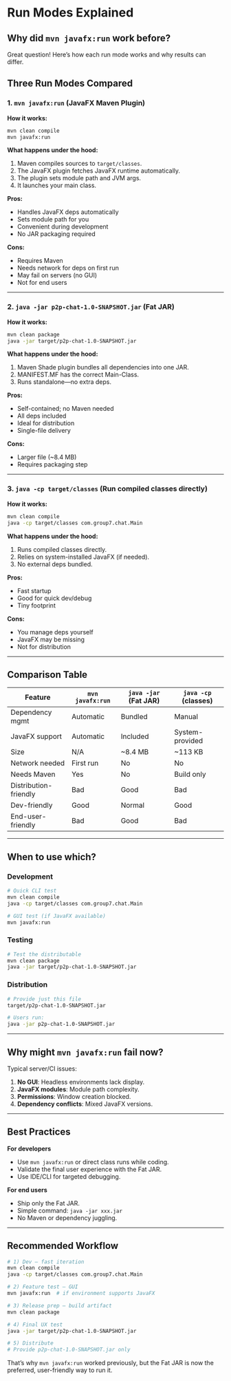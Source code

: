 # Run Modes Explained

##  Why did `mvn javafx:run` work before?

Great question! Here’s how each run mode works and why results can differ.

##  Three Run Modes Compared

### 1. `mvn javafx:run` (JavaFX Maven Plugin)

**How it works:**

```bash
mvn clean compile
mvn javafx:run
```

**What happens under the hood:**

1. Maven compiles sources to `target/classes`.
2. The JavaFX plugin fetches JavaFX runtime automatically.
3. The plugin sets module path and JVM args.
4. It launches your main class.

**Pros:**

*  Handles JavaFX deps automatically
*  Sets module path for you
*  Convenient during development
*  No JAR packaging required

**Cons:**

*  Requires Maven
*  Needs network for deps on first run
*  May fail on servers (no GUI)
*  Not for end users

---

### 2. `java -jar p2p-chat-1.0-SNAPSHOT.jar` (Fat JAR)

**How it works:**

```bash
mvn clean package
java -jar target/p2p-chat-1.0-SNAPSHOT.jar
```

**What happens under the hood:**

1. Maven Shade plugin bundles all dependencies into one JAR.
2. MANIFEST.MF has the correct Main-Class.
3. Runs standalone—no extra deps.

**Pros:**

*  Self-contained; no Maven needed
*  All deps included
*  Ideal for distribution
*  Single-file delivery

**Cons:**

*  Larger file (~8.4 MB)
*  Requires packaging step

---

### 3. `java -cp target/classes` (Run compiled classes directly)

**How it works:**

```bash
mvn clean compile
java -cp target/classes com.group7.chat.Main
```

**What happens under the hood:**

1. Runs compiled classes directly.
2. Relies on system-installed JavaFX (if needed).
3. No external deps bundled.

**Pros:**

*  Fast startup
*  Good for quick dev/debug
*  Tiny footprint

**Cons:**

*  You manage deps yourself
*  JavaFX may be missing
*  Not for distribution

---

##  Comparison Table

| Feature               | `mvn javafx:run` | `java -jar` (Fat JAR) | `java -cp` (classes) |
| --------------------- | ---------------- | --------------------- | -------------------- |
| Dependency mgmt       | Automatic        | Bundled               | Manual               |
| JavaFX support        | Automatic        | Included              | System-provided      |
| Size                  | N/A              | ~8.4 MB               | ~113 KB              |
| Network needed        | First run        | No                    | No                   |
| Needs Maven           | Yes              | No                    | Build only           |
| Distribution-friendly | Bad                | Good                     | Bad                    |
| Dev-friendly          | Good                | Normal                    | Good                    |
| End-user-friendly     | Bad                | Good                     | Bad                    |

---

##  When to use which?

### Development

```bash
# Quick CLI test
mvn clean compile
java -cp target/classes com.group7.chat.Main

# GUI test (if JavaFX available)
mvn javafx:run
```

### Testing

```bash
# Test the distributable
mvn clean package
java -jar target/p2p-chat-1.0-SNAPSHOT.jar
```

### Distribution

```bash
# Provide just this file
target/p2p-chat-1.0-SNAPSHOT.jar

# Users run:
java -jar p2p-chat-1.0-SNAPSHOT.jar
```

---

##  Why might `mvn javafx:run` fail now?

Typical server/CI issues:

1. **No GUI**: Headless environments lack display.
2. **JavaFX modules**: Module path complexity.
3. **Permissions**: Window creation blocked.
4. **Dependency conflicts**: Mixed JavaFX versions.

---

##  Best Practices

**For developers**

* Use `mvn javafx:run` or direct class runs while coding.
* Validate the final user experience with the Fat JAR.
* Use IDE/CLI for targeted debugging.

**For end users**

* Ship only the Fat JAR.
* Simple command: `java -jar xxx.jar`
* No Maven or dependency juggling.

---

##  Recommended Workflow

```bash
# 1) Dev – fast iteration
mvn clean compile
java -cp target/classes com.group7.chat.Main

# 2) Feature test – GUI
mvn javafx:run  # if environment supports JavaFX

# 3) Release prep – build artifact
mvn clean package

# 4) Final UX test
java -jar target/p2p-chat-1.0-SNAPSHOT.jar

# 5) Distribute
# Provide p2p-chat-1.0-SNAPSHOT.jar only
```

That’s why `mvn javafx:run` worked previously, but the Fat JAR is now the preferred, user-friendly way to run it.

